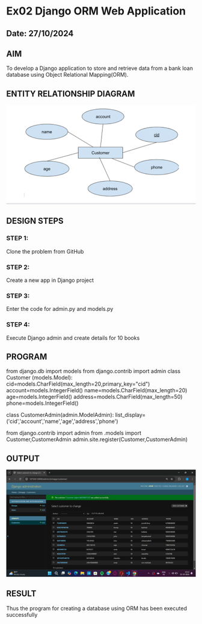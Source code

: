 # Ex02 Django ORM Web Application
## Date: 27/10/2024

## AIM
To develop a Django application to store and retrieve data from a bank loan database using Object Relational Mapping(ORM).

## ENTITY RELATIONSHIP DIAGRAM

![alt text](<Screenshot (3).png>)

## DESIGN STEPS

### STEP 1:
Clone the problem from GitHub

### STEP 2:
Create a new app in Django project

### STEP 3:
Enter the code for admin.py and models.py

### STEP 4:
Execute Django admin and create details for 10 books

## PROGRAM
from django.db import models
from django.contrib import admin
class Customer (models.Model):
  cid=models.CharField(max_length=20,primary_key="cid")
  account=models.IntegerField()
  name=models.CharField(max_length=20)
  age=models.IntegerField()
  address=models.CharField(max_length=50)
  phone=models.IntegerField()
  
class CustomerAdmin(admin.ModelAdmin):
 list_display=('cid','account','name','age','address','phone')

from django.contrib import admin
from .models import Customer,CustomerAdmin
admin.site.register(Customer,CustomerAdmin)


## OUTPUT

![alt text](<Screenshot (1)-1.png>)

 ## RESULT
Thus the program for creating a database using ORM has been executed successfully
